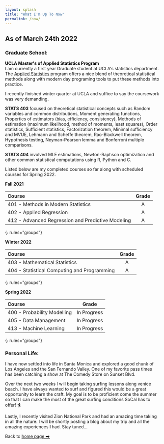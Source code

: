```yaml
---
layout: splash
title: "What I'm Up To Now"
permalink: /now/
---
```

## As of March 24th 2022

### Graduate School:  
**<span style="color:rgb(0, 0, 0)"> UCLA Master's of Applied Statistics Program </span>**  
I am currently a first year Graduate student at UCLA's statistics department. The [Applied Statistics](https://master.stat.ucla.edu/program/) program offers a nice blend of theoretical statistical methods along with modern day programing tools to put these methods into practice. 

I recently finished winter quarter at UCLA and suffice to say the coursework was very demanding. 

**STATS 403** focused on theoretical statistical concepts such as Random variables and common distributions, Moment generating functions, Properties of estimators (bias, efficiency, consistency), Methods of estimation (maximum likelihood, method of moments, least squares), Order statistics, Sufficient statistics, Factorization theorem, Minimal sufficiency and MVUE, Lehmann and Scheffe theorem, Rao-Blackwell theorem, Hypothesis testing, Neyman-Pearson lemma and Bonferroni multiple comparisons.

**STATS 404** involved MLE estimations, Newton-Raphson optimization and other common statistical computations using R, Python and C. 

Listed below are my completed courses so far along with scheduled courses for Spring 2022. 


**Fall 2021**    

| Course | Grade |
|:--------|   :-------:|
| 401 - Methods in Modern Statistics    | A   |
| 402 - Applied Regression    | A   |
| 412 - Advanced Regression and Predictive Modeling      | A   |
{: rules="groups"}


**Winter 2022**  

| Course | Grade |
|:--------|   :-------:|
| 403 - Mathematical Statistics     | A   |
| 404 - Statistical Computing and Programming    | A   |
{: rules="groups"}


**Spring 2022**  

| Course | Grade |
|:--------|   :-------:|
| 400 - Probability Modelling    |    In Progress   |
| 405 - Data Management    |    In Progress   |
| 413 - Machine Learning      |    In Progress   |
{: rules="groups"}





### Personal Life:
<!-- **<span style="color:rgb(0, 0, 0)"> SoCal Fever.. </span>**    -->
I have now settled into life in Santa Monica and explored a good chunk of Los Angeles and the San Fernando Valley. One of my favorite pass times has been catching a show at The Comedy Store on Sunset Blvd. 


Over the next two weeks I will begin taking surfing lessons along venice beach. I have always wanted to surf and figured this would be a great opportunity to learn the craft. My goal is to be proficient come the summer so that I can make the most of the great surfing conditions SoCal has to offer! 🏄


Lastly, I recently visited Zion National Park and had an amazing time taking in all the nature. I will be shortly posting a blog about my trip and all the amazing experiences I had. Stay tuned...


Back to [home page ⮕](/index)






<!-- ### Personal Website:
I recently finished updating website to prep for college and job applications. I hope that the information present is sufficient for my audience to sucesfully evaluate me. If not please feel free to reach out to me for more information or any advice in general using my [contact page](/contact).

### Undegraduate Degree:
I am now in the last quarter and a half of my Bachelor's Degree in Biomedical Engineering at UC Davis with a scheduled graduation of June 2021. At the end of Summer 2020 I finished my minor in computer science. The minor took two quarters longer than expected. However, I attribute this to the extra lower divison computer science classes I registered for in an attempt to strengthen my basic understandings of algorithms and data structures. 

### Work:
__Plant AI and Biophysics Lab__  
I work part time as a Software Developer and Researcher for the PAIBPL under the guidance of [Dr. Mason Earles](https://bae.ucdavis.edu/people/mason-earles){:target="_blank"}. I am currently working on developing a pytorch based Mask-RCNN which trains entirely on synthetic data and generalizes well to the real world.

__Pyxeda.ai__  
I work as a part time software developer for [Pyxeda.ai](https://aiclub.world/about). My work revolves around building machine learning and deep learning pipelines in GCP and AWS.

__Computational RNA Genomics Lab__  
I volunteer as an Undergraduate Computational Biology Researcher under the guidance of [Dr. Sharon Aviran](https://bme.ucdavis.edu/people/sharon-aviran){:target="_blank"} and [Pierce Radecki](https://www.linkedin.com/in/pierce-radecki/){:target="_blank"}. My current work involves aiding the software development of [patteRNA](https://github.com/AviranLab/patteRNA){:target="_blank"}, an unsupervised pattern recognition algorithm that rapidly mines RNA structure motifs from structure profiling data. We are scheduled to publish a research paper later this year with the following working title. 

Pierce Radecki, Kaustubh Deshpande, Rahul Uppuluri, Sharon Aviran. Improved Unsupervised Detection of Structural Motifs in SHAPE Data. 2021 (in preparation)

### Future Plans:  
__M.S. and PhD__  
I am currently in the process of applying to masters programs for Data Science, AI/ML and computer science with an intended start date of 2021. 

Please feel free to reach out if you have any information or advice for me. My contact information and online profiles can be found on my [contact page](/contact) -->
